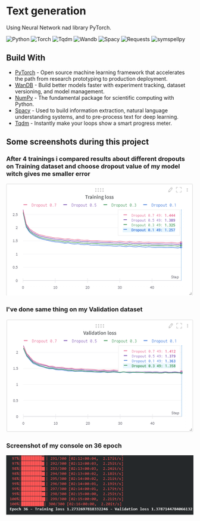 # Text generation

Using Neural Network nad library PyTorch.

<img alt="Python" src="https://img.shields.io/badge/Python-3-blueviolet">
<img alt="Torch" src="https://img.shields.io/badge/torch-1.7.0%2Bcpu-red">
<img alt="Tqdm" src="https://img.shields.io/badge/tqdm-4.54.1-ff69b4">
<img alt="Wandb" src="https://img.shields.io/badge/wandb-0.10.12-success">
<img alt="Spacy" src="https://img.shields.io/badge/spacy-3.0.3-yellow">
<img alt="Requests" src="https://img.shields.io/badge/requests-2.25.0-important">
<img alt="symspellpy" src="https://img.shields.io/badge/symspellpy-6.7.0-blue">

## Build With

* [PyTorch](https://pytorch.org/) - Open source machine learning framework that accelerates the path from research prototyping to production deployment.
* [WanDB](https://wandb.ai/) - Build better models faster with experiment tracking, dataset versioning, and model management.
* [NumPy](https://numpy.org/) - The fundamental package for scientific computing with Python.
* [Spacy](https://spacy.io/) - Used to build information extraction, natural language understanding systems, and to pre-process text for deep learning.
* [Tqdm](https://tqdm.github.io/) - Instantly make your loops show a smart progress meter.

## Some screenshots during this project
### After 4 trainings i compared results about different dropouts on Training dataset and choose dropout value of my model witch gives me smaller error
![alt text][Training]

[Training]: screenshots/DropoutTL.png "Training"

### I've done same thing on my Validation dataset
![alt text][Validation]

[Validation]: screenshots/DropoutVL.png "Validation"

### Screenshot of my console on 36 epoch
![alt text][GRU]

[GRU]: screenshots/GRU36epoch.png "GRU"
